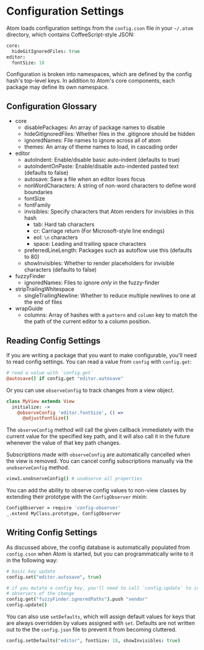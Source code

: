 # Configuration Settings

Atom loads configuration settings from the `config.cson` file in your `~/.atom`
directory, which contains CoffeeScript-style JSON:

```coffeescript
core:
  hideGitIgnoredFiles: true
editor:
  fontSize: 18
```

Configuration is broken into namespaces, which are defined by the config hash's
top-level keys. In addition to Atom's core components, each package may define
its own namespace.

## Configuration Glossary

- core
  - disablePackages: An array of package names to disable
  - hideGitIgnoredFiles: Whether files in the .gitignore should be hidden
  - ignoredNames: File names to ignore across all of atom
  - themes: An array of theme names to load, in cascading order
- editor
  - autoIndent: Enable/disable basic auto-indent (defaults to true)
  - autoIndentOnPaste: Enable/disable auto-indented pasted text (defaults to false)
  - autosave: Save a file when an editor loses focus
  - nonWordCharacters: A string of non-word characters to define word boundaries
  - fontSize
  - fontFamily
  - invisibles: Specify characters that Atom renders for invisibles in this hash
    - tab: Hard tab characters
    - cr: Carriage return (For Microsoft-style line endings)
    - eol: `\n` characters
    - space: Leading and trailing space characters
  - preferredLineLength: Packages such as autoflow use this (defaults to 80)
  - showInvisibles: Whether to render placeholders for invisible characters (defaults to false)
- fuzzyFinder
  - ignoredNames: Files to ignore *only* in the fuzzy-finder
- stripTrailingWhitespace
  - singleTrailingNewline: Whether to reduce multiple newlines to one at the end of files
- wrapGuide
  - columns: Array of hashes with a `pattern` and `column` key to match the
             the path of the current editor to a column position.

## Reading Config Settings

If you are writing a package that you want to make configurable, you'll need to
read config settings. You can read a value from `config` with `config.get`:

```coffeescript
# read a value with `config.get`
@autosave() if config.get "editor.autosave"
```

Or you can use `observeConfig` to track changes from a view object.

```coffeescript
class MyView extends View
  initialize: ->
    @observeConfig 'editor.fontSize', () =>
      @adjustFontSize()
```

The `observeConfig` method will call the given callback immediately with the
current value for the specified key path, and it will also call it in the future
whenever the value of that key path changes.

Subscriptions made with `observeConfig` are automatically cancelled when the
view is removed. You can cancel config subscriptions manually via the
`unobserveConfig` method.

```coffeescript
view1.unobserveConfig() # unobserve all properties
```

You can add the ability to observe config values to non-view classes by
extending their prototype with the `ConfigObserver` mixin:

```coffeescript
ConfigObserver = require 'config-observer'
_.extend MyClass.prototype, ConfigObserver
```

## Writing Config Settings

As discussed above, the config database is automatically populated from
`config.cson` when Atom is started, but you can programmatically write to it in
the following way:

```coffeescript
# basic key update
config.set("editor.autosave", true)

# if you mutate a config key, you'll need to call `config.update` to inform
# observers of the change
config.get("fuzzyFinder.ignoredPaths").push "vendor"
config.update()
```

You can also use `setDefaults`, which will assign default values for keys that
are always overridden by values assigned with `set`. Defaults are not written out
to the the `config.json` file to prevent it from becoming cluttered.

```coffeescript
config.setDefaults("editor", fontSize: 18, showInvisibles: true)
```
